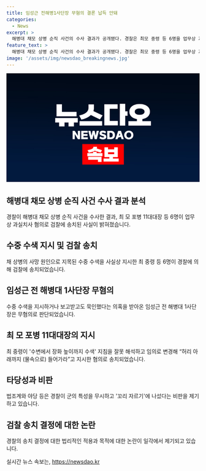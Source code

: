 ```yaml
---
title: 임성근 전해병1사단장 무혐의 결론 납득 안돼
categories:
  - News
excerpt: >
  해병대 채모 상병 순직 사건의 수사 결과가 공개됐다. 경찰은 최모 중령 등 6명을 업무상 과실치사 혐의로 검찰에 송치했으며, 임성근 전 해병대 1사단장은 무혐의로 처리됐다. 사단장이 수중 수색 지시를 한 것은 파악됐지만, 군사 조직 특성과 관련한 논란이 일고 있다. 이에 대한 법조계의 비판과 공수처의 추가 조사 요구가 이어지고 있으며, 더불어민주당은 특검법을 촉구하고 있다. 임 전 사단장과 관련된 골프 모임에 참여한 변호사의 조사도 이뤄지고 있다.
feature_text: >
  해병대 채모 상병 순직 사건의 수사 결과가 공개됐다. 경찰은 최모 중령 등 6명을 업무상 과실치사 혐의로 검찰에 송치했으며, 임성근 전 해병대 1사단장은 무혐의로 처리됐다. 사단장이 수중 수색 지시를 한 것은 파악됐지만, 군사 조직 특성과 관련한 논란이 일고 있다. 이에 대한 법조계의 비판과 공수처의 추가 조사 요구가 이어지고 있으며, 더불어민주당은 특검법을 촉구하고 있다. 임 전 사단장과 관련된 골프 모임에 참여한 변호사의 조사도 이뤄지고 있다.
image: '/assets/img/newsdao_breakingnews.jpg'
---
```


<p><img src="/assets/img/newsdao_breakingnews.jpg" alt="flaretime 속보" /></p>

<h2 data-ke-size="size26">해병대 채모 상병 순직 사건 수사 결과 분석</h2>

<p data-ke-size="size16">경찰이 해병대 채모 상병 순직 사건을 수사한 결과, 최 모 포병 11대대장 등 6명이 업무상 과실치사 혐의로 검찰에 송치된 사실이 밝혀졌습니다.</p>

<h2 data-ke-size="size24">수중 수색 지시 및 검찰 송치</h2>

<p data-ke-size="size16">채 상병의 사망 원인으로 지목된 수중 수색을 사실상 지시한 최 중령 등 6명이 경찰에 의해 검찰에 송치되었습니다.</p>

<h2 data-ke-size="size24">임성근 전 해병대 1사단장 무혐의</h2>

<p data-ke-size="size16">수중 수색을 지시하거나 보고받고도 묵인했다는 의혹을 받아온 임성근 전 해병대 1사단장은 무혐의로 판단되었습니다.</p>

<h2 data-ke-size="size24">최 모 포병 11대대장의 지시</h2>

<p data-ke-size="size16">최 중령이 '수변에서 장화 높이까지 수색' 지침을 잘못 해석하고 임의로 변경해 “허리 아래까지 (물속으로) 들어가라”고 지시한 혐의로 송치되었습니다.</p>

<h2 data-ke-size="size24">타당성과 비판</h2>

<p data-ke-size="size16">법조계와 야당 등은 경찰이 군의 특성을 무시하고 '꼬리 자르기'에 나섰다는 비판을 제기하고 있습니다.</p>

<h2 data-ke-size="size24">검찰 송치 결정에 대한 논란</h2>

<p data-ke-size="size16">경찰의 송치 결정에 대한 법리적인 적용과 목적에 대한 논란이 일각에서 제기되고 있습니다.</p>
실시간 뉴스 속보는, <a href="https://newsdao.kr" rel="dofollow">https://newsdao.kr</a>


